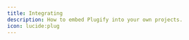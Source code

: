 ```yaml
---
title: Integrating
description: How to embed Plugify into your own projects.
icon: lucide:plug
---
```

